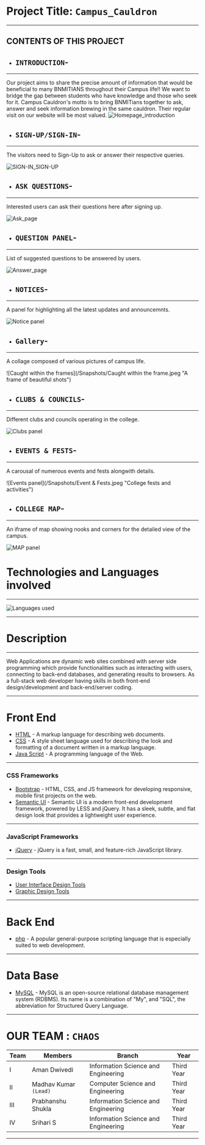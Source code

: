 # Project Title: `Campus_Cauldron`
***
CONTENTS OF THIS PROJECT
---------------------

 * ## `INTRODUCTION`-
------------
Our project aims to share the precise amount of information that would be beneficial to many BNMITIANS throughout their Campus life!!
We want to bridge the gap between students who have knowledge and those who seek for it.
Campus Cauldron's motto is to bring BNMITians together to ask, answer and seek information brewing in the same cauldron. Their regular visit on our website will be most valued.
  ![Homepage_introduction](/Snapshots/Intro.jpeg "Introduction")

 * ## `SIGN-UP/SIGN-IN`-
------------
The visitors need to Sign-Up to ask or answer their respective queries. 

![SIGN-IN_SIGN-UP](/Snapshots/Sign-up_shot.png "Sign-up to ask")


 * ## `ASK QUESTIONS`-
------------
Interested users can ask their questions here after signing up.

![Ask_page](/Snapshots/Askshot.png "Ask your questions")


 * ## `QUESTION PANEL`-
------------
List of suggested questions to be answered by users.
 
![Answer_page](/Snapshots/Q&A.jpeg "Post your answers")
  
  
 * ## `NOTICES`-
------------
A panel for highlighting all the latest updates and announcemnts.
 
![Notice panel](/Snapshots/Notice.jpeg "Recent notices for users")
 
 
 * ## `Gallery`-
------------
A collage composed of various pictures of campus life.
 
![Caught within the frames](/Snapshots/Caught within the frame.jpeg "A frame of beautiful shots")
 
 
 * ## `CLUBS & COUNCILS`-
------------
Different clubs and councils operating in the college.

![Clubs panel](/Snapshots/Club.jpeg "Extracurriculars within the college")


 * ## `EVENTS & FESTS`-
------------
A carousal of numerous events and fests alongwith details.

![Events panel](/Snapshots/Event & Fests.jpeg "College fests and activities")
 
 
 * ## `COLLEGE MAP`-
------------
An iframe of map showing nooks and corners for the detailed view of the campus.

![MAP panel](/Snapshots/Map.jpeg "A MAP for our visitors")

# Technologies and Languages involved
---------------------
![Languages used](/Snapshots/Technology_shot.jpeg "Logo of the languages involved")
***
# Description
***
Web Applications are dynamic web sites combined with server side programming which provide functionalities such as interacting with users, connecting to back-end databases, and generating results to browsers. As a full-stack web developer having skills in both front-end design/development and back-end/server coding. 
***
# Front End
- [HTML](http://www.w3schools.com/html/default.asp) - A markup language for describing web documents.
- [CSS](http://www.w3schools.com/css/default.asp) - A style sheet language used for describing the look and formatting of a document written in a markup language.
- [Java Script](http://www.w3schools.com/js/default.asp) - A programming language of the Web.
***
### CSS Frameworks
- [Bootstrap](http://getbootstrap.com/) - HTML, CSS, and JS framework for developing responsive, mobile first projects on the web.
- [Semantic UI](http://semantic-ui.com/) - Semantic UI is a modern front-end development framework, powered by LESS and jQuery. It has a sleek, subtle, and flat design look that provides a lightweight user experience.
***
### JavaScript Frameworks
- [jQuery](http://jquery.com/) - jQuery is a fast, small, and feature-rich JavaScript library.
   
***
### Design Tools

- [User Interface Design Tools](http://www.tripwiremagazine.com/2012/03/user-interface-design-tools.html)
- [Graphic Design Tools](http://www.creativebloq.com/graphic-design/underrated-tools-graphic-designers-12121495)
***
# Back End
- [php](http://php.net/) - A popular general-purpose scripting language that is especially suited to web development.
***
# Data Base
- [MySQL](http://www.mysql.com/) - MySQL is an open-source relational database management system (RDBMS). Its name is a combination of "My", and "SQL", the abbreviation for Structured Query Language.
***

# OUR TEAM : `CHAOS`

| Team | Members | Branch  | Year |
| ------------- | ------------- | ------------- | ------------- |
| I   | Aman Dwivedi  | Information Science and Engineering  | Third Year  |
| II  | Madhav Kumar `(Lead)`  | Computer Science and Engineering  | Third Year  |
| III | Prabhanshu Shukla | Information Science and Engineering  | Third Year  |
| IV  | Srihari S  | Information Science and Engineering  | Third Year  |
***


